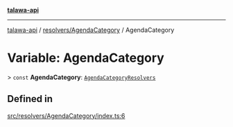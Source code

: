 [**talawa-api**](../../../README.md)

***

[talawa-api](../../../modules.md) / [resolvers/AgendaCategory](../README.md) / AgendaCategory

# Variable: AgendaCategory

\> `const` **AgendaCategory**: [`AgendaCategoryResolvers`](../../../types/generatedGraphQLTypes/type-aliases/AgendaCategoryResolvers.md)

## Defined in

[src/resolvers/AgendaCategory/index.ts:6](https://github.com/PalisadoesFoundation/talawa-api/blob/6bd0fecc1032af2aa70d925c85724d9fec2350f9/src/resolvers/AgendaCategory/index.ts#L6)
